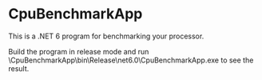 # CpuBenchmarkApp
This is a .NET 6 program for benchmarking your processor.

Build the program in release mode and run \CpuBenchmarkApp\bin\Release\net6.0\CpuBenchmarkApp.exe to see the result.